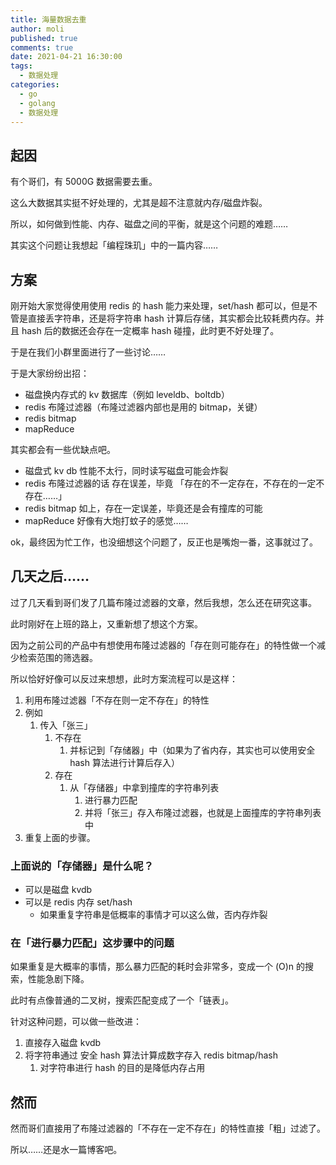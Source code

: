 ```yaml
---
title: 海量数据去重
author: moli
published: true
comments: true
date: 2021-04-21 16:30:00
tags:
  - 数据处理
categories:
  - go
  - golang
  - 数据处理
---
```


## 起因

有个哥们，有 5000G 数据需要去重。

这么大数据其实挺不好处理的，尤其是超不注意就内存/磁盘炸裂。

所以，如何做到性能、内存、磁盘之间的平衡，就是这个问题的难题……

其实这个问题让我想起「编程珠玑」中的一篇内容……

## 方案

刚开始大家觉得使用使用 redis 的 hash 能力来处理，set/hash 都可以，但是不管是直接丢字符串，还是将字符串 hash 计算后存储，其实都会比较耗费内存。并且 hash 后的数据还会存在一定概率 hash 碰撞，此时更不好处理了。

于是在我们小群里面进行了一些讨论……

于是大家纷纷出招：

- 磁盘换内存式的 kv 数据库（例如 leveldb、boltdb）
- redis 布隆过滤器（布隆过滤器内部也是用的 bitmap，关键）
- redis bitmap
- mapReduce

其实都会有一些优缺点吧。

- 磁盘式 kv db 性能不太行，同时读写磁盘可能会炸裂
- redis 布隆过滤器的话 存在误差，毕竟 「存在的不一定存在，不存在的一定不存在……」
- redis bitmap 如上，存在一定误差，毕竟还是会有撞库的可能
- mapReduce 好像有大炮打蚊子的感觉……

ok，最终因为忙工作，也没细想这个问题了，反正也是嘴炮一番，这事就过了。

## 几天之后……

过了几天看到哥们发了几篇布隆过滤器的文章，然后我想，怎么还在研究这事。

此时刚好在上班的路上，又重新想了想这个方案。

因为之前公司的产品中有想使用布隆过滤器的「存在则可能存在」的特性做一个减少检索范围的筛选器。

所以恰好好像可以反过来想想，此时方案流程可以是这样：

1. 利用布隆过滤器「不存在则一定不存在」的特性
2. 例如
   1. 传入「张三」
      1. 不存在
         1. 并标记到「存储器」中（如果为了省内存，其实也可以使用安全 hash 算法进行计算后存入）
      2. 存在
         1. 从「存储器」中拿到撞库的字符串列表
            1. 进行暴力匹配
            2. 并将「张三」存入布隆过滤器，也就是上面撞库的字符串列表中
3. 重复上面的步骤。

### 上面说的「存储器」是什么呢？

- 可以是磁盘 kvdb
- 可以是 redis 内存 set/hash
  - 如果重复字符串是低概率的事情才可以这么做，否内存炸裂

### 在「进行暴力匹配」这步骤中的问题

如果重复是大概率的事情，那么暴力匹配的耗时会非常多，变成一个 (O)n 的搜索，性能急剧下降。

此时有点像普通的二叉树，搜索匹配变成了一个「链表」。

针对这种问题，可以做一些改进：

1. 直接存入磁盘 kvdb
2. 将字符串通过 安全 hash 算法计算成数字存入 redis bitmap/hash
   1. 对字符串进行 hash 的目的是降低内存占用

## 然而

然而哥们直接用了布隆过滤器的「不存在一定不存在」的特性直接「粗」过滤了。

所以……还是水一篇博客吧。

